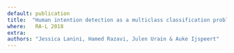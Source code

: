 ```yaml
---
default: publication
title:  "Human intention detection as a multiclass classification problem: Application in physical human–robot interaction while walking"
where:   RA-L 2018
extra:
authors: "Jessica Lanini, Hamed Razavi, Julen Urain & Auke Ijspeert"
---
```

